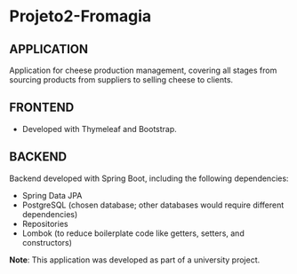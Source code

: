 # Projeto2-Fromagia

## APPLICATION
Application for cheese production management, covering all stages from sourcing products from suppliers to selling cheese to clients.

## FRONTEND
- Developed with Thymeleaf and Bootstrap.

## BACKEND
Backend developed with Spring Boot, including the following dependencies:
- Spring Data JPA
- PostgreSQL (chosen database; other databases would require different dependencies)
- Repositories
- Lombok (to reduce boilerplate code like getters, setters, and constructors)

**Note**: This application was developed as part of a university project.
